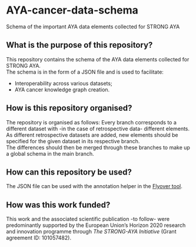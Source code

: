 # AYA-cancer-data-schema 
Schema of the important AYA data elements collected for STRONG AYA

## **What is the purpose of this repository?**
This repository contains the schema of the AYA data elements collected for STRONG AYA.  
The schema is in the form of a JSON file and is used to facilitate:
- Interoperability across various datasets;  
- AYA cancer knowledge graph creation.  

## **How is this repository organised?**
The repository is organised as follows:
Every branch corresponds to a different dataset with -in the case of retrospective data- different elements.  
As different retrospective datasets are added,
new elements should be specified for the given dataset in its respective branch.  
The differences should then be merged through these branches to make up a global schema in the main branch.

## **How can this repository be used?**
The JSON file can be used with the annotation helper in the [Flyover tool](https://github.com/MaastrichtU-CDS/Flyover).

## **How was this work funded?**

This work and the associated scientific publication -to follow- were predominantly
supported by the European Union’s Horizon 2020 research and innovation programme through _The STRONG-AYA Initiative_
(Grant agreement ID: 101057482).